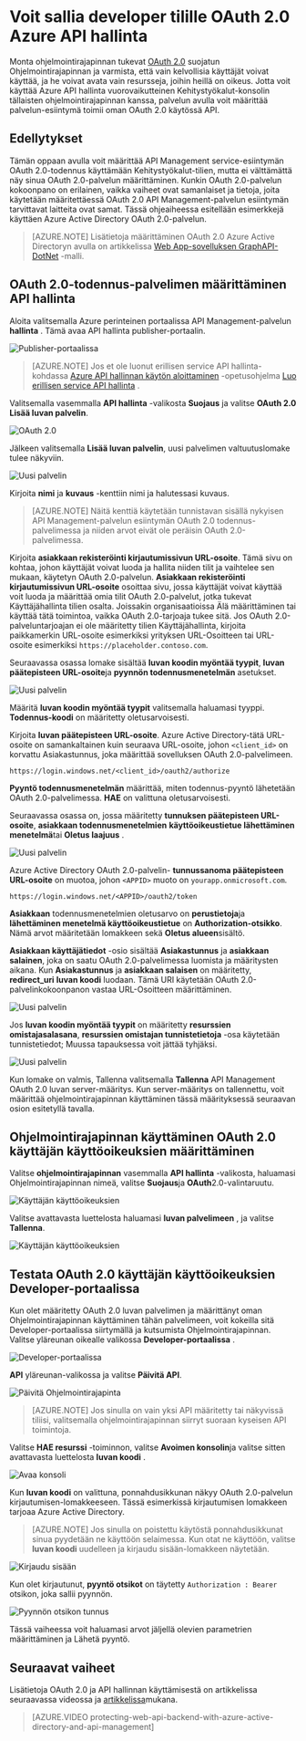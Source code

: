 <properties 
    pageTitle="Voit sallia developer tilille OAuth 2.0 Azure API hallinta" 
    description="Opettele sallivat käyttäjien OAuth 2.0 käyttäminen API hallinta." 
    services="api-management" 
    documentationCenter="" 
    authors="steved0x" 
    manager="erikre" 
    editor=""/>

<tags 
    ms.service="api-management" 
    ms.workload="mobile" 
    ms.tgt_pltfrm="na" 
    ms.devlang="na" 
    ms.topic="article" 
    ms.date="10/25/2016" 
    ms.author="sdanie"/>

# <a name="how-to-authorize-developer-accounts-using-oauth-20-in-azure-api-management"></a>Voit sallia developer tilille OAuth 2.0 Azure API hallinta

Monta ohjelmointirajapinnan tukevat [OAuth 2.0](http://oauth.net/2/) suojatun Ohjelmointirajapinnan ja varmista, että vain kelvollisia käyttäjät voivat käyttää, ja he voivat avata vain resursseja, joihin heillä on oikeus. Jotta voit käyttää Azure API hallinta vuorovaikutteinen Kehitystyökalut-konsolin tällaisten ohjelmointirajapinnan kanssa, palvelun avulla voit määrittää palvelun-esiintymä toimii oman OAuth 2.0 käytössä API.

## <a name="prerequisites"> </a>Edellytykset

Tämän oppaan avulla voit määrittää API Management service-esiintymän OAuth 2.0-todennus käyttämään Kehitystyökalut-tilien, mutta ei välttämättä näy sinua OAuth 2.0-palvelun määrittäminen. Kunkin OAuth 2.0-palvelun kokoonpano on erilainen, vaikka vaiheet ovat samanlaiset ja tietoja, joita käytetään määritettäessä OAuth 2.0 API Management-palvelun esiintymän tarvittavat laitteita ovat samat. Tässä ohjeaiheessa esitellään esimerkkejä käyttäen Azure Active Directory OAuth 2.0-palvelun.

>[AZURE.NOTE] Lisätietoja määrittäminen OAuth 2.0 Azure Active Directoryn avulla on artikkelissa [Web App-sovelluksen GraphAPI-DotNet][] -malli.

## <a name="step1"> </a>OAuth 2.0-todennus-palvelimen määrittäminen API hallinta

Aloita valitsemalla Azure perinteinen portaalissa API Management-palvelun **hallinta** . Tämä avaa API hallinta publisher-portaalin.

![Publisher-portaalissa][api-management-management-console]

>[AZURE.NOTE] Jos et ole luonut erillisen service API hallinta-kohdassa [Azure API hallinnan käytön aloittaminen][] -opetusohjelma [Luo erillisen service API hallinta][] .

Valitsemalla vasemmalla **API hallinta** -valikosta **Suojaus** ja valitse **OAuth 2.0** **Lisää luvan palvelin**.

![OAuth 2.0][api-management-oauth2]

Jälkeen valitsemalla **Lisää luvan palvelin**, uusi palvelimen valtuutuslomake tulee näkyviin.

![Uusi palvelin][api-management-oauth2-server-1]

Kirjoita **nimi** ja **kuvaus** -kenttiin nimi ja halutessasi kuvaus. 

>[AZURE.NOTE] Näitä kenttiä käytetään tunnistavan sisällä nykyisen API Management-palvelun esiintymän OAuth 2.0 todennus-palvelimessa ja niiden arvot eivät ole peräisin OAuth 2.0-palvelimessa.

Kirjoita **asiakkaan rekisteröinti kirjautumissivun URL-osoite**. Tämä sivu on kohtaa, johon käyttäjät voivat luoda ja hallita niiden tilit ja vaihtelee sen mukaan, käytetyn OAuth 2.0-palvelun. **Asiakkaan rekisteröinti kirjautumissivun URL-osoite** osoittaa sivu, jossa käyttäjät voivat käyttää voit luoda ja määrittää omia tilit OAuth 2.0-palvelut, jotka tukevat Käyttäjähallinta tilien osalta. Joissakin organisaatioissa Älä määrittäminen tai käyttää tätä toimintoa, vaikka OAuth 2.0-tarjoaja tukee sitä. Jos OAuth 2.0-palveluntarjoajan ei ole määritetty tilien Käyttäjähallinta, kirjoita paikkamerkin URL-osoite esimerkiksi yrityksen URL-Osoitteen tai URL-osoite esimerkiksi `https://placeholder.contoso.com`.

Seuraavassa osassa lomake sisältää **luvan koodin myöntää tyypit**, **luvan päätepisteen URL-osoite**ja **pyynnön todennusmenetelmän** asetukset.

![Uusi palvelin][api-management-oauth2-server-2]

Määritä **luvan koodin myöntää tyypit** valitsemalla haluamasi tyyppi. **Todennus-koodi** on määritetty oletusarvoisesti.

Kirjoita **luvan päätepisteen URL-osoite**. Azure Active Directory-tätä URL-osoite on samankaltainen kuin seuraava URL-osoite, johon `<client_id>` on korvattu Asiakastunnus, joka määrittää sovelluksen OAuth 2.0-palvelimeen.

    https://login.windows.net/<client_id>/oauth2/authorize

**Pyyntö todennusmenetelmän** määrittää, miten todennus-pyyntö lähetetään OAuth 2.0-palvelimessa. **HAE** on valittuna oletusarvoisesti.

Seuraavassa osassa on, jossa määritetty **tunnuksen päätepisteen URL-osoite**, **asiakkaan todennusmenetelmien** **käyttöoikeustietue lähettäminen menetelmä**tai **Oletus laajuus** .

![Uusi palvelin][api-management-oauth2-server-3]

Azure Active Directory OAuth 2.0-palvelin- **tunnussanoma päätepisteen URL-osoite** on muotoa, johon `<APPID>` muoto on `yourapp.onmicrosoft.com`.

    https://login.windows.net/<APPID>/oauth2/token

**Asiakkaan** todennusmenetelmien oletusarvo on **perustietoja**ja **lähettäminen menetelmä käyttöoikeustietue** on **Authorization-otsikko**. Nämä arvot määritetään lomakkeen sekä **Oletus alueen**sisältö.

**Asiakkaan käyttäjätiedot** -osio sisältää **Asiakastunnus** ja **asiakkaan salainen**, joka on saatu OAuth 2.0-palvelimessa luomista ja määritysten aikana. Kun **Asiakastunnus** ja **asiakkaan salaisen** on määritetty, **redirect_uri** **luvan koodi** luodaan. Tämä URI käytetään OAuth 2.0-palvelinkokoonpanon vastaa URL-Osoitteen määrittäminen.

![Uusi palvelin][api-management-oauth2-server-4]

Jos **luvan koodin myöntää tyypit** on määritetty **resurssien omistajasalasana**, **resurssien omistajan tunnistetietoja** -osa käytetään tunnistetiedot; Muussa tapauksessa voit jättää tyhjäksi.

![Uusi palvelin][api-management-oauth2-server-5]

Kun lomake on valmis, Tallenna valitsemalla **Tallenna** API Management OAuth 2.0 luvan server-määritys. Kun server-määritys on tallennettu, voit määrittää ohjelmointirajapinnan käyttäminen tässä määrityksessä seuraavan osion esitetyllä tavalla.

## <a name="step2"> </a>Ohjelmointirajapinnan käyttäminen OAuth 2.0 käyttäjän käyttöoikeuksien määrittäminen

Valitse **ohjelmointirajapinnan** vasemmalla **API hallinta** -valikosta, haluamasi Ohjelmointirajapinnan nimeä, valitse **Suojaus**ja **OAuth**2.0-valintaruutu.

![Käyttäjän käyttöoikeuksien][api-management-user-authorization]

Valitse avattavasta luettelosta haluamasi **luvan palvelimeen** , ja valitse **Tallenna**.

![Käyttäjän käyttöoikeuksien][api-management-user-authorization-save]

## <a name="step3"> </a>Testata OAuth 2.0 käyttäjän käyttöoikeuksien Developer-portaalissa

Kun olet määritetty OAuth 2.0 luvan palvelimen ja määrittänyt oman Ohjelmointirajapinnan käyttäminen tähän palvelimeen, voit kokeilla sitä Developer-portaalissa siirtymällä ja kutsumista Ohjelmointirajapinnan.  Valitse yläreunan oikealle valikossa **Developer-portaalissa** .

![Developer-portaalissa][api-management-developer-portal-menu]

**API** yläreunan-valikossa ja valitse **Päivitä API**.

![Päivitä Ohjelmointirajapinta][api-management-apis-echo-api]

>[AZURE.NOTE] Jos sinulla on vain yksi API määritetty tai näkyvissä tiliisi, valitsemalla ohjelmointirajapinnan siirryt suoraan kyseisen API toimintoja.

Valitse **HAE resurssi** -toiminnon, valitse **Avoimen konsolin**ja valitse sitten avattavasta luettelosta **luvan koodi** .

![Avaa konsoli][api-management-open-console]

Kun **luvan koodi** on valittuna, ponnahdusikkunan näkyy OAuth 2.0-palvelun kirjautumisen-lomakkeeseen. Tässä esimerkissä kirjautumisen lomakkeen tarjoaa Azure Active Directory.

>[AZURE.NOTE] Jos sinulla on poistettu käytöstä ponnahdusikkunat sinua pyydetään ne käyttöön selaimessa. Kun otat ne käyttöön, valitse **luvan koodi** uudelleen ja kirjaudu sisään-lomakkeen näytetään.

![Kirjaudu sisään][api-management-oauth2-signin]

Kun olet kirjautunut, **pyyntö otsikot** on täytetty `Authorization : Bearer` otsikon, joka sallii pyynnön.

![Pyynnön otsikon tunnus][api-management-request-header-token]

Tässä vaiheessa voit haluamasi arvot jäljellä olevien parametrien määrittäminen ja Lähetä pyyntö. 

## <a name="next-steps"></a>Seuraavat vaiheet

Lisätietoja OAuth 2.0 ja API hallinnan käyttämisestä on artikkelissa seuraavassa videossa ja [artikkelissa](api-management-howto-protect-backend-with-aad.md)mukana.

> [AZURE.VIDEO protecting-web-api-backend-with-azure-active-directory-and-api-management]

[api-management-management-console]: ./media/api-management-howto-oauth2/api-management-management-console.png
[api-management-oauth2]: ./media/api-management-howto-oauth2/api-management-oauth2.png
[api-management-user-authorization]: ./media/api-management-howto-oauth2/api-management-user-authorization.png
[api-management-user-authorization-save]: ./media/api-management-howto-oauth2/api-management-user-authorization-save.png
[api-management-oauth2-signin]: ./media/api-management-howto-oauth2/api-management-oauth2-signin.png
[api-management-request-header-token]: ./media/api-management-howto-oauth2/api-management-request-header-token.png
[api-management-developer-portal-menu]: ./media/api-management-howto-oauth2/api-management-developer-portal-menu.png
[api-management-open-console]: ./media/api-management-howto-oauth2/api-management-open-console.png
[api-management-oauth2-server-1]: ./media/api-management-howto-oauth2/api-management-oauth2-server-1.png
[api-management-oauth2-server-2]: ./media/api-management-howto-oauth2/api-management-oauth2-server-2.png
[api-management-oauth2-server-3]: ./media/api-management-howto-oauth2/api-management-oauth2-server-3.png
[api-management-oauth2-server-4]: ./media/api-management-howto-oauth2/api-management-oauth2-server-4.png
[api-management-oauth2-server-5]: ./media/api-management-howto-oauth2/api-management-oauth2-server-5.png
[api-management-apis-echo-api]: ./media/api-management-howto-oauth2/api-management-apis-echo-api.png


[How to add operations to an API]: api-management-howto-add-operations.md
[How to add and publish a product]: api-management-howto-add-products.md
[Monitoring and analytics]: api-management-monitoring.md
[Add APIs to a product]: api-management-howto-add-products.md#add-apis
[Publish a product]: api-management-howto-add-products.md#publish-product
[Azure API hallinnan käytön aloittaminen]: api-management-get-started.md
[API Management policy reference]: api-management-policy-reference.md
[Caching policies]: api-management-policy-reference.md#caching-policies
[Luo erillisen service API hallinta]: api-management-get-started.md#create-service-instance

[http://oauth.net/2/]: http://oauth.net/2/
[Web App-sovelluksen GraphAPI-DotNet]: https://github.com/AzureADSamples/WebApp-GraphAPI-DotNet

[Prerequisites]: #prerequisites
[Configure an OAuth 2.0 authorization server in API Management]: #step1
[Configure an API to use OAuth 2.0 user authorization]: #step2
[Test the OAuth 2.0 user authorization in the Developer Portal]: #step3
[Next steps]: #next-steps

